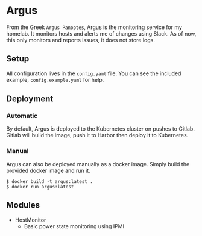 # Argus
From the Greek `Argus Panoptes`, Argus is the monitoring service for my homelab. It monitors hosts and alerts me of changes using Slack. As of now, this only monitors and reports issues, it does not store logs.

## Setup
All configuration lives in the `config.yaml` file. You can see the included example, `config.example.yaml` for help.

## Deployment
### Automatic
By default, Argus is deployed to the Kubernetes cluster on pushes to Gitlab. Gitlab will build the image, push it to Harbor then deploy it to Kubernetes.

### Manual
Argus can also be deployed manually as a docker image. Simply build the provided docker image and run it.
```shell
$ docker build -t argus:latest .
$ docker run argus:latest
```

## Modules
- HostMonitor
    - Basic power state monitoring using IPMI